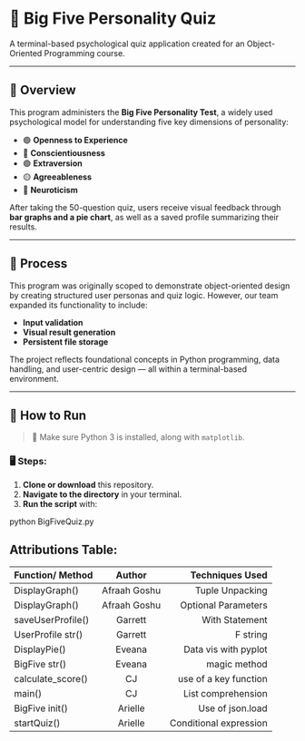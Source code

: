 # 🧠 Big Five Personality Quiz  
A terminal-based psychological quiz application created for an Object-Oriented Programming course.

---

## 📘 Overview

This program administers the **Big Five Personality Test**, a widely used psychological model for understanding five key dimensions of personality:

- 🟣 **Openness to Experience**  
- 🔵 **Conscientiousness**  
- 🟢 **Extraversion**  
- 🟡 **Agreeableness**  
- 🔴 **Neuroticism**

After taking the 50-question quiz, users receive visual feedback through **bar graphs and a pie chart**, as well as a saved profile summarizing their results.

---

## 🔄 Process

This program was originally scoped to demonstrate object-oriented design by creating structured user personas and quiz logic. However, our team expanded its functionality to include:

- **Input validation**
- **Visual result generation**
- **Persistent file storage**

The project reflects foundational concepts in Python programming, data handling, and user-centric design — all within a terminal-based environment.

---

## 🚀 How to Run

> 📌 Make sure Python 3 is installed, along with `matplotlib`.

### 🖥️ Steps:
1. **Clone or download** this repository.
2. **Navigate to the directory** in your terminal.
3. **Run the script** with:

python BigFiveQuiz.py

## Attributions Table:


| Function/ Method        | Author         |Techniques Used              |
| ----------------        |:-----------:   | ------------------------:   |
| DisplayGraph()          | Afraah Goshu   | Tuple Unpacking             |
| DisplayGraph()          | Afraah Goshu   | Optional Parameters         |
| saveUserProfile()       | Garrett        |    With Statement           |
| UserProfile str()       | Garrett        |    F string                 |
| DisplayPie()            | Eveana         |  Data vis with pyplot       |
| BigFive str()           | Eveana         |    magic method             |
| calculate_score()       | CJ             |   use of a key function     |
| main()                  | CJ             |    List comprehension       |
| BigFive init()          | Arielle        |    Use of json.load         |
| startQuiz()             | Arielle        |  Conditional expression     |
